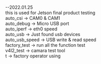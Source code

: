 --2022.01.25   
this is used for Jetson final product testing     
auto_csi 	-> CAM0 & CAM1   
auto_debug	-> Micro USB port   
auto_iperf	-> eth0 speed   
auto_usb	-> Just found usb devices   
auto_usb_speed	-> USB write & read speed   
factory_test	-> run all the function test   
v4l2_test	-> camara test tool   
t		-> factory operator using   

